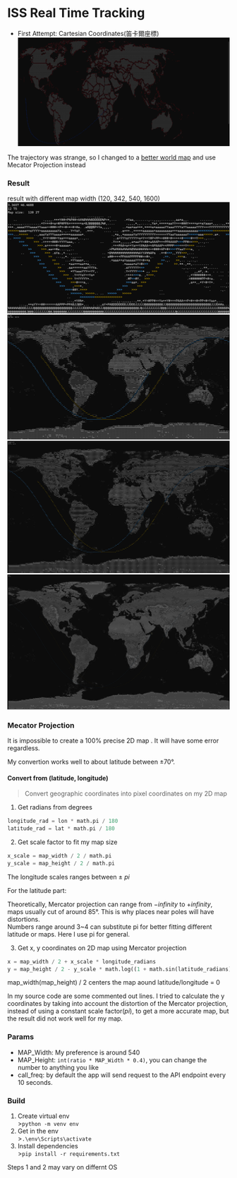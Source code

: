 # ISS Real Time Tracking
- First Attempt: Cartesian Coordinates(笛卡爾座標)  
![Alt text](assets/image.png)  

The trajectory was strange, so I changed to a [better world map](https://www.joaoleitao.com/wp-content/uploads/2019/04/World-Map.jpg) and use Mecator Projection instead

### Result
result with different map width (120, 342, 540, 1600)
![Alt text](assets/120.png)
![Alt text](assets/342.png)
![Alt text](assets/540.png)
![Alt text](assets/1600.png)  

### Mecator Projection
It is impossible to create a 100% precise 2D map . It will have some error regardless.

My convertion works well to about latitude between ±70°.  

#### Convert from (latitude, longitude)
> Convert geographic coordinates into pixel coordinates on my 2D map
1. Get radians from degrees
```python
longitude_rad = lon * math.pi / 180
latitude_rad = lat * math.pi / 180
```
2. Get scale factor to fit my map size
```python
x_scale = map_width / 2 / math.pi
y_scale = map_height / 2 / math.pi
```  
The longitude scales ranges between ± $pi$  

For the latitude part:  

Theoretically, Mercator projection can range from $-infinity$ to $+infinity$, maps usually cut of around 85°. This is why places near poles will have distortions.  
Numbers range around 3~4 can substitute pi for better fitting different latitude or maps. Here I use pi for general.  


3. Get x, y coordinates on 2D map using Mercator projection
```python
x = map_width / 2 + x_scale * longitude_radians
y = map_height / 2 - y_scale * math.log((1 + math.sin(latitude_radians)) / (1 - math.sin(latitude_radians)))
```  
map_width(map_height) / 2 centers the map aound latitude/longitude = 0  

In my source code are some commented out lines. I tried to calculate the y coordinates by taking into account the distortion of the Mercator projection, instead of using a constant scale factor($pi$), to get a more accurate map, but the result did not work well for my map.  

### Params
- MAP_Width: My preference is around 540
- MAP_Height: `int(ratio * MAP_Width * 0.4)`, you can change the number to anything you like
- call_freq: by default the app will send request to the API endpoint every 10 seconds.  

### Build
1. Create virtual env  
\>`python -m venv env`
2. Get in the env  
\>`.\env\Scripts\activate`  
3. Install dependencies  
\>`pip install -r requirements.txt`

Steps 1 and 2 may vary on differnt OS  

